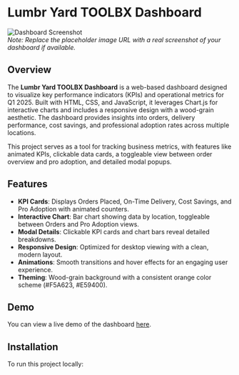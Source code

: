 # Lumbr Yard TOOLBX Dashboard

![Dashboard Screenshot](https://via.placeholder.com/800x400?text=Dashboard+Preview)  
*Note: Replace the placeholder image URL with a real screenshot of your dashboard if available.*

## Overview

The **Lumbr Yard TOOLBX Dashboard** is a web-based dashboard designed to visualize key performance indicators (KPIs) and operational metrics for Q1 2025. Built with HTML, CSS, and JavaScript, it leverages Chart.js for interactive charts and includes a responsive design with a wood-grain aesthetic. The dashboard provides insights into orders, delivery performance, cost savings, and professional adoption rates across multiple locations.

This project serves as a tool for tracking business metrics, with features like animated KPIs, clickable data cards, a toggleable view between order overview and pro adoption, and detailed modal popups.

## Features

- **KPI Cards**: Displays Orders Placed, On-Time Delivery, Cost Savings, and Pro Adoption with animated counters.
- **Interactive Chart**: Bar chart showing data by location, toggleable between Orders and Pro Adoption views.
- **Modal Details**: Clickable KPI cards and chart bars reveal detailed breakdowns.
- **Responsive Design**: Optimized for desktop viewing with a clean, modern layout.
- **Animations**: Smooth transitions and hover effects for an engaging user experience.
- **Theming**: Wood-grain background with a consistent orange color scheme (#F5A623, #E59400).

## Demo

You can view a live demo of the dashboard [here](#).

## Installation

To run this project locally:

